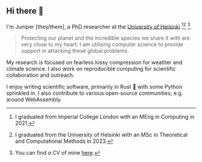## Hi there 🌈

I'm Juniper [they/them], a PhD researcher at the [University of Helsinki][uh-profile] [^1][^2] [^3].

> Protecting our planet and the incredible species we share it with are very close to my heart. I am utilising computer science to provide support in attacking these global problems.

My research is focused on fearless lossy compression for weather and climate science. I also work on reproducible computing for scientific collaboration and outreach.

I enjoy writing scientific software, primarily in Rust 🦀 with some Python sprinkled in. I also contribute to various open-source communities, e.g. around WebAssembly.

[^1]: I graduated from Imperial College London with an MEng in Computing in 2021.
[^2]: I graduated from the University of Helsinki with an MSc in Theoretical and Computational Methods in 2023.
[^3]: You can find *a* CV of mine [here][cv].

[uh-profile]: https://researchportal.helsinki.fi/en/persons/juniper-tyree
[cv]: https://tuhat.helsinki.fi/ws/portalfiles/portal/cv/10156744-6111-4275-829d-2cbfd8949b72?locale=en_GB
